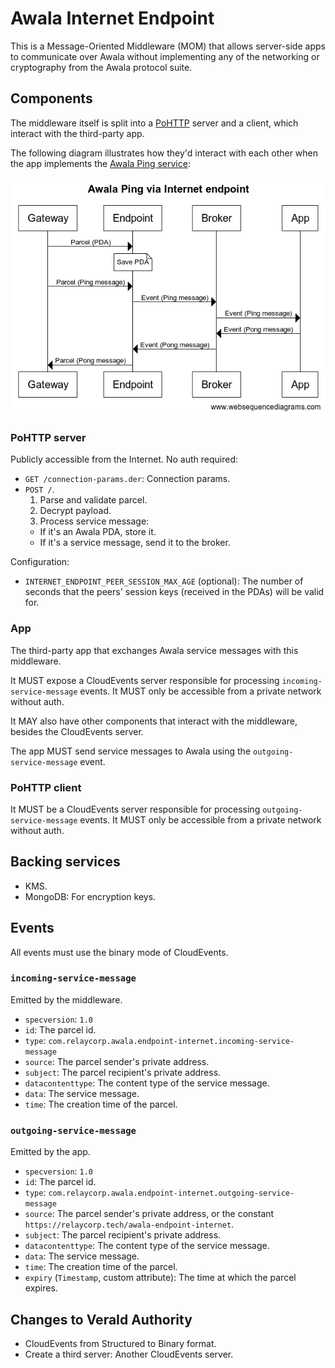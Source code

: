 # Awala Internet Endpoint

This is a Message-Oriented Middleware (MOM) that allows server-side apps to communicate over Awala without implementing any of the networking or cryptography from the Awala protocol suite.

## Components

The middleware itself is split into a [PoHTTP](https://specs.awala.network/RS-007) server and a client, which interact with the third-party app.

The following diagram illustrates how they'd interact with each other when the app implements the [Awala Ping service](https://specs.awala.network/RS-014):

![](./diagram.png)

### PoHTTP server

Publicly accessible from the Internet. No auth required:

- `GET /connection-params.der`: Connection params.
- `POST /`.
  1. Parse and validate parcel.
  2. Decrypt payload.
  3. Process service message:
    - If it's an Awala PDA, store it.
    - If it's a service message, send it to the broker.

Configuration:

- `INTERNET_ENDPOINT_PEER_SESSION_MAX_AGE` (optional): The number of seconds that the peers' session keys (received in the PDAs) will be valid for.

### App

The third-party app that exchanges Awala service messages with this middleware.

It MUST expose a CloudEvents server responsible for processing `incoming-service-message` events. It MUST only be accessible from a private network without auth.

It MAY also have other components that interact with the middleware, besides the CloudEvents server.

The app MUST send service messages to Awala using the `outgoing-service-message` event.

### PoHTTP client

It MUST be a CloudEvents server responsible for processing `outgoing-service-message` events. It MUST only be accessible from a private network without auth.

## Backing services

- KMS.
- MongoDB: For encryption keys.

## Events

All events must use the binary mode of CloudEvents.

### `incoming-service-message`

Emitted by the middleware.

- `specversion`: `1.0`
- `id`: The parcel id.
- `type`: `com.relaycorp.awala.endpoint-internet.incoming-service-message`
- `source`: The parcel sender's private address.
- `subject`: The parcel recipient's private address.
- `datacontenttype`: The content type of the service message.
- `data`: The service message.
- `time`: The creation time of the parcel.

### `outgoing-service-message`

Emitted by the app.

- `specversion`: `1.0`
- `id`: The parcel id.
- `type`: `com.relaycorp.awala.endpoint-internet.outgoing-service-message`
- `source`: The parcel sender's private address, or the constant `https://relaycorp.tech/awala-endpoint-internet`.
- `subject`: The parcel recipient's private address.
- `datacontenttype`: The content type of the service message.
- `data`: The service message.
- `time`: The creation time of the parcel.
- `expiry` (`Timestamp`, custom attribute): The time at which the parcel expires.

## Changes to VeraId Authority

- CloudEvents from Structured to Binary format.
- Create a third server: Another CloudEvents server.
